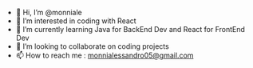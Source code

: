 - 👋 Hi, I’m @monniale
- 👀 I’m interested in coding with React
- 🌱 I’m currently learning Java for BackEnd Dev and React for FrontEnd Dev
- 💞️ I’m looking to collaborate on coding projects
- 📫 How to reach me : monnialessandro05@gmail.com

<!---
monniale/monniale is a ✨ special ✨ repository because its `README.md` (this file) appears on your GitHub profile.
You can click the Preview link to take a look at your changes.
--->
